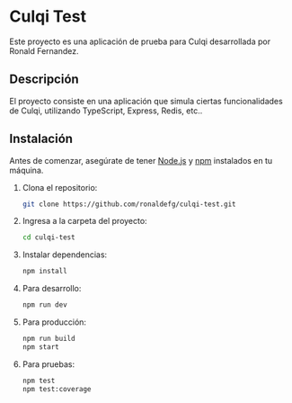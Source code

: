 # Culqi Test

Este proyecto es una aplicación de prueba para Culqi desarrollada por Ronald Fernandez.

## Descripción

El proyecto consiste en una aplicación que simula ciertas funcionalidades de Culqi, utilizando TypeScript, Express, Redis, etc..

## Instalación

Antes de comenzar, asegúrate de tener [Node.js](https://nodejs.org/) y [npm](https://www.npmjs.com/) instalados en tu máquina.

1. Clona el repositorio:

   ```bash
   git clone https://github.com/ronaldefg/culqi-test.git

2. Ingresa a la carpeta del proyecto:

   ```bash
   cd culqi-test

3. Instalar dependencias:

   ```bash
   npm install

4. Para desarrollo:

   ```bash
   npm run dev

5. Para producción:

   ```bash
   npm run build
   npm start

6. Para pruebas:

   ```bash
   npm test
   npm test:coverage